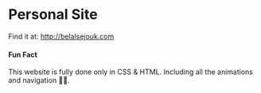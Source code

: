 # Personal Site
Find it at: http://belalsejouk.com

#### Fun Fact
This website is fully done only in CSS & HTML. Including all the animations and navigation 🙂🎉.
